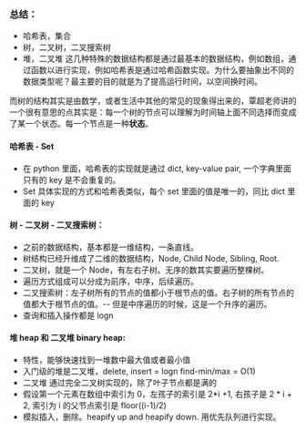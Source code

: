 
### 总结：

-   哈希表，集合
-   树，二叉树，二叉搜索树
-   堆，二叉堆
这几种特殊的数据结构都是通过最基本的数据结构，例如数组，通过函数以进行实现，例如哈希表是通过哈希函数实现。为什么要抽象出不同的数据类型呢？最主要的目的就是为了提高运行时间，以空间换时间。

而树的结构其实是由数学，或者生活中其他的常见的现象得出来的，覃超老师讲的一个很有意思的点其实是：每一个树的节点可以理解为时间轴上面不同选择而变成了某一个状态。每一个节点是一种**状态**。

#### 哈希表 - Set

-   在 python 里面，哈希表的实现就是通过 dict, key-value pair, 一个字典里面只有的 key 是不会重复的。
-   Set 具体实现的方式和哈希表类似，每个 set 里面的值是唯一的，同比 dict 里面的 key

#### 树 - 二叉树 - 二叉搜索树：

-   之前的数据结构，基本都是一维结构，一条直线。
-   树结构已经升维成了二维的数据结构，Node, Child Node, Sibling, Root.
-   二叉树，就是一个 Node，有左右子树。无序的数其实要遍历整棵树。
-   遍历方式组成可以分成为前序，中序，后续遍历。
-   二叉搜索树：左子树所有的节点的值都小于根节点的值。右子树的所有节点的值都大于根节点的值。-- 但是中序遍历的时候，这是一个升序的遍历。
-   查询和插入操作都是 logn

#### 堆 heap 和 二叉堆 binary heap:

-   特性，能够快速找到一堆数中最大值或者最小值
-   入门级的堆是二叉堆，delete, insert = logn find-min/max = O(1)
-   二叉堆 通过完全二叉树实现的，除了叶子节点都是满的
-   假设第一个元素在数组中索引为 0，左孩子的索引是 2*i +1, 右孩子是 2 * i + 2, 索引为 i 的父节点索引是 floor((i-1)/2)
-   模拟插入，删除。heapify up and heapify down. 用优先队列进行实现。
